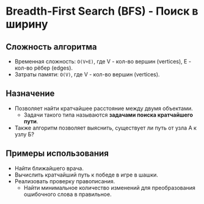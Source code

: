 # Breadth-First Search (BFS) - Поиск в ширину

## Сложность алгоритма

- Временная сложность: `O(V+E)`, где V - кол-во вершин (vertices), E - кол-во рёбер (edges).
- Затраты памяти: `O(V)`, где V - кол-во вершин (vertices).

## Назначение

- Позволяет найти кратчайшее расстояние между двумя объектами.
  - Задачи такого типа называются **задачами поиска кратчайшего пути**.
- Также алгоритм позволяет выяснить, существует ли путь от узла А к узлу Б?

## Примеры использования

- Найти ближайшего врача.
- Вычислить кратчайший путь к победе в игре в шашки.
- Реализовать проверку правописания.
  - Найти минимальное количество изменений для преобразования ошибочного слова в правильное.
